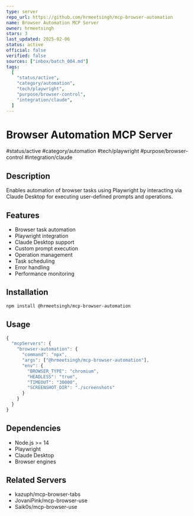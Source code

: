 ```yaml
---
type: server
repo_url: https://github.com/hrmeetsingh/mcp-browser-automation
name: Browser Automation MCP Server
owner: hrmeetsingh
stars: 3
last_updated: 2025-02-06
status: active
official: false
verified: false
sources: ["inbox/batch_004.md"]
tags:
  [
    "status/active",
    "category/automation",
    "tech/playwright",
    "purpose/browser-control",
    "integration/claude",
  ]
---
```


# Browser Automation MCP Server

#status/active #category/automation #tech/playwright #purpose/browser-control #integration/claude

## Description

Enables automation of browser tasks using Playwright by interacting via Claude Desktop for executing user-defined prompts and operations.

## Features

- Browser task automation
- Playwright integration
- Claude Desktop support
- Custom prompt execution
- Operation management
- Task scheduling
- Error handling
- Performance monitoring

## Installation

```bash
npm install @hrmeetsingh/mcp-browser-automation
```

## Usage

```javascript
{
  "mcpServers": {
    "browser-automation": {
      "command": "npx",
      "args": ["@hrmeetsingh/mcp-browser-automation"],
      "env": {
        "BROWSER_TYPE": "chromium",
        "HEADLESS": "true",
        "TIMEOUT": "30000",
        "SCREENSHOT_DIR": "./screenshots"
      }
    }
  }
}
```

## Dependencies

- Node.js >= 14
- Playwright
- Claude Desktop
- Browser engines

## Related Servers

- kazuph/mcp-browser-tabs
- JovaniPink/mcp-browser-use
- Saik0s/mcp-browser-use
